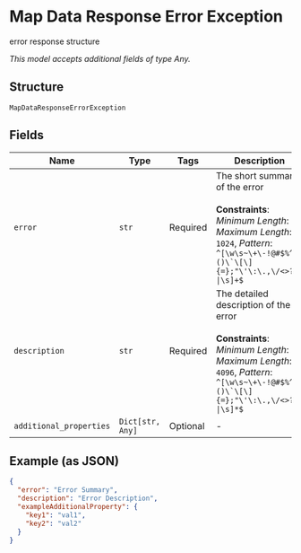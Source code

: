 
# Map Data Response Error Exception

error response structure

*This model accepts additional fields of type Any.*

## Structure

`MapDataResponseErrorException`

## Fields

| Name | Type | Tags | Description |
|  --- | --- | --- | --- |
| `error` | `str` | Required | The short summary of the error<br><br>**Constraints**: *Minimum Length*: `0`, *Maximum Length*: `1024`, *Pattern*: ``^[\w\s~\+\-!@#$%^&*()\`\[\]{=};"\'\:\.,\/<>?\|\s]+$`` |
| `description` | `str` | Required | The detailed description of the error<br><br>**Constraints**: *Minimum Length*: `0`, *Maximum Length*: `4096`, *Pattern*: ``^[\w\s~\+\-!@#$%^&*()\`\[\]{=};"\'\:\.,\/<>?\|\s]*$`` |
| `additional_properties` | `Dict[str, Any]` | Optional | - |

## Example (as JSON)

```json
{
  "error": "Error Summary",
  "description": "Error Description",
  "exampleAdditionalProperty": {
    "key1": "val1",
    "key2": "val2"
  }
}
```

